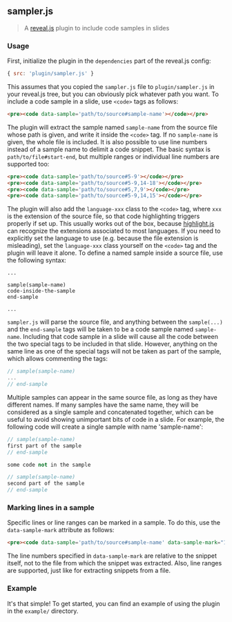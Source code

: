 ## sampler.js
> A [reveal.js][] plugin to include code samples in slides


### Usage
First, initialize the plugin in the `dependencies` part of the reveal.js config:

```js
{ src: 'plugin/sampler.js' }
```

This assumes that you copied the `sampler.js` file to `plugin/sampler.js` in
your reveal.js tree, but you can obviously pick whatever path you want. To
include a code sample in a slide, use `<code>` tags as follows:

```html
<pre><code data-sample='path/to/source#sample-name'></code></pre>
```

The plugin will extract the sample named `sample-name` from the source file
whose path is given, and write it inside the `<code>` tag. If no `sample-name`
is given, the whole file is included. It is also possible to use line numbers
instead of a sample name to delimit a code snippet. The basic syntax is
`path/to/file#start-end`, but multiple ranges or individual line numbers
are supported too:

```html
<pre><code data-sample='path/to/source#5-9'></code></pre>
<pre><code data-sample='path/to/source#5-9,14-18'></code></pre>
<pre><code data-sample='path/to/source#5,7,9'></code></pre>
<pre><code data-sample='path/to/source#5-9,14,15'></code></pre>
```

The plugin will also add the `language-xxx` class to the `<code>` tag, where
`xxx` is the extension of the source file, so that code highlighting triggers
properly if set up. This usually works out of the box, because [highlight.js][]
can recognize the extensions associated to most languages. If you need to
explicitly set the language to use (e.g. because the file extension is
misleading), set the `language-xxx` class yourself on the `<code>` tag and
the plugin will leave it alone. To define a named sample inside a source file,
use the following syntax:

```
...

sample(sample-name)
code-inside-the-sample
end-sample

...
```

`sampler.js` will parse the source file, and anything between the `sample(...)`
and the `end-sample` tags will be taken to be a code sample named `sample-name`.
Including that code sample in a slide will cause all the code between the two
special tags to be included in that slide. However, anything on the same line
as one of the special tags will not be taken as part of the sample, which
allows commenting the tags:

```c++
// sample(sample-name)
...
// end-sample
```

Multiple samples can appear in the same source file, as long as they have
different names. If many samples have the same name, they will be considered
as a single sample and concatenated together, which can be useful to avoid
showing unimportant bits of code in a slide. For example, the following code
will create a single sample with name 'sample-name':

```c++
// sample(sample-name)
first part of the sample
// end-sample

some code not in the sample

// sample(sample-name)
second part of the sample
// end-sample
```

### Marking lines in a sample
Specific lines or line ranges can be marked in a sample. To do this, use the
`data-sample-mark` attribute as follows:

```html
<pre><code data-sample='path/to/source#sample-name' data-sample-mark="1,3"></code></pre>
```

The line numbers specified in `data-sample-mark` are relative to the snippet
itself, not to the file from which the snippet was extracted. Also, line
ranges are supported, just like for extracting snippets from a file.

### Example

It's that simple! To get started, you can find an example of using the plugin
in the `example/` directory.


<!-- Links -->
[highlight.js]: https://highlightjs.org
[reveal.js]: https://github.com/hakimel/reveal.js/
